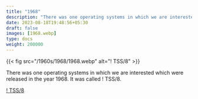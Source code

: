 ```yaml
---
title: "1968"
description: "There was one operating systems in which we are interested which were released in the year 1968. It was called ! TSS/8."
date: 2023-08-18T19:48:56+05:30
draft: false
images: [1968.webp]
type: docs
weight: 200000
---
```


{{< fig src="/1960s/1968/1968.webp" alt="! TSS/8" >}}

There was one operating systems in which we are interested which were released in the year 1968. It was called ! TSS/8.

<section class="section section-sm">
  <div class="container">
    <div class="row justify-content-center text-center">
      <div class="col-lg-5">
        <p><a class="btn btn-primary btn-lg px-4 mb-1" href="tss8/" role="button">! TSS/8</a></p>
      </div>
    </div>
  </div>
</section>

